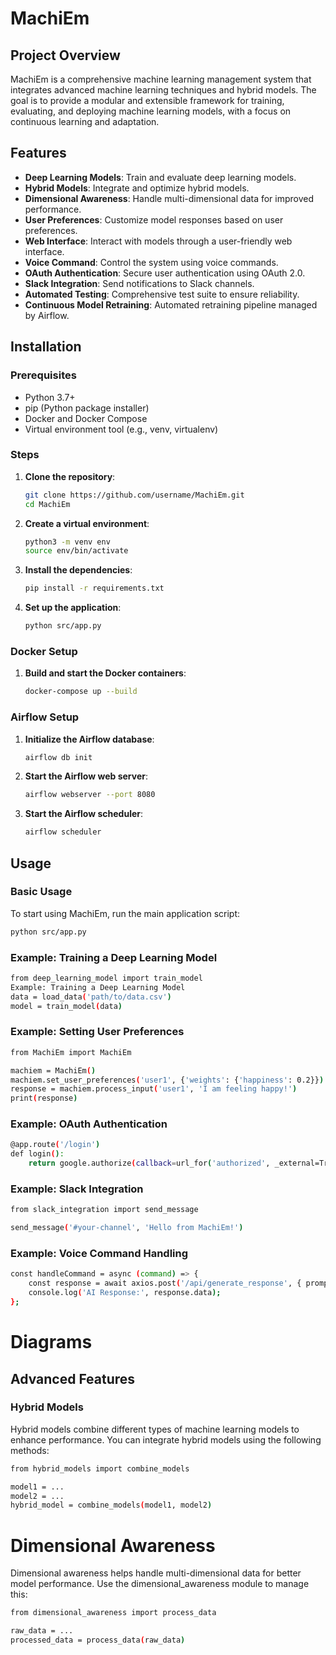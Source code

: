 # MachiEm

## Project Overview
MachiEm is a comprehensive machine learning management system that integrates advanced machine learning techniques and hybrid models. The goal is to provide a modular and extensible framework for training, evaluating, and deploying machine learning models, with a focus on continuous learning and adaptation.

## Features
- **Deep Learning Models**: Train and evaluate deep learning models.
- **Hybrid Models**: Integrate and optimize hybrid models.
- **Dimensional Awareness**: Handle multi-dimensional data for improved performance.
- **User Preferences**: Customize model responses based on user preferences.
- **Web Interface**: Interact with models through a user-friendly web interface.
- **Voice Command**: Control the system using voice commands.
- **OAuth Authentication**: Secure user authentication using OAuth 2.0.
- **Slack Integration**: Send notifications to Slack channels.
- **Automated Testing**: Comprehensive test suite to ensure reliability.
- **Continuous Model Retraining**: Automated retraining pipeline managed by Airflow.

## Installation

### Prerequisites
- Python 3.7+
- pip (Python package installer)
- Docker and Docker Compose
- Virtual environment tool (e.g., venv, virtualenv)

### Steps
1. **Clone the repository**:
    ```sh
    git clone https://github.com/username/MachiEm.git
    cd MachiEm
    ```

2. **Create a virtual environment**:
    ```sh
    python3 -m venv env
    source env/bin/activate
    ```

3. **Install the dependencies**:
    ```sh
    pip install -r requirements.txt
    ```

4. **Set up the application**:
    ```sh
    python src/app.py
    ```

### Docker Setup
1. **Build and start the Docker containers**:
    ```sh
    docker-compose up --build
    ```

### Airflow Setup
1. **Initialize the Airflow database**:
    ```sh
    airflow db init
    ```

2. **Start the Airflow web server**:
    ```sh
    airflow webserver --port 8080
    ```

3. **Start the Airflow scheduler**:
    ```sh
    airflow scheduler
    ```

## Usage

### Basic Usage
To start using MachiEm, run the main application script:

```sh
python src/app.py
```

### Example: Training a Deep Learning Model

```sh
from deep_learning_model import train_model
Example: Training a Deep Learning Model
data = load_data('path/to/data.csv')
model = train_model(data)
```

### Example: Setting User Preferences

```sh
from MachiEm import MachiEm

machiem = MachiEm()
machiem.set_user_preferences('user1', {'weights': {'happiness': 0.2}})
response = machiem.process_input('user1', 'I am feeling happy!')
print(response)
```

### Example: OAuth Authentication

```sh
@app.route('/login')
def login():
    return google.authorize(callback=url_for('authorized', _external=True))
```

### Example: Slack Integration


```sh
from slack_integration import send_message

send_message('#your-channel', 'Hello from MachiEm!')
```

### Example: Voice Command Handling


```sh
const handleCommand = async (command) => {
    const response = await axios.post('/api/generate_response', { prompt: command });
    console.log('AI Response:', response.data);
};
```

# Diagrams

## Advanced Features
### Hybrid Models

Hybrid models combine different types of machine learning models to enhance performance. You can integrate hybrid models using the following methods:


```sh
from hybrid_models import combine_models

model1 = ...
model2 = ...
hybrid_model = combine_models(model1, model2)
```

# Dimensional Awareness

Dimensional awareness helps handle multi-dimensional data for better model performance. Use the dimensional_awareness module to manage this:

```sh
from dimensional_awareness import process_data

raw_data = ...
processed_data = process_data(raw_data)
```
